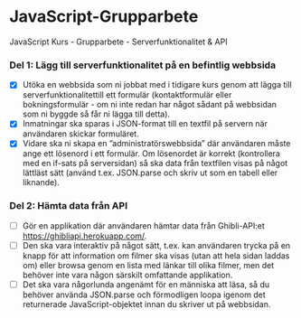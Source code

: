 # JavaScript-Grupparbete
JavaScript Kurs - Grupparbete - Serverfunktionalitet &amp; API

### Del 1: Lägg till serverfunktionalitet på en befintlig webbsida

- [X]  Utöka en webbsida som ni jobbat med i tidigare kurs genom att lägga till serverfunktionalitettill ett formulär (kontaktformulär eller bokningsformulär - om ni inte redan har något sådant på webbsidan som ni byggde så får ni lägga till detta).
- [X] Inmatningar ska sparas i JSON-format till en textfil på servern när användaren skickar formuläret.
- [X] Vidare ska ni skapa en ”administratörswebbsida” där användaren måste ange ett lösenord i ett formulär. Om lösenordet är korrekt (kontrollera med en if-sats på serversidan) så ska data från textfilen visas på något lättläst sätt (använd t.ex. JSON.parse och skriv ut som en tabell eller liknande).

### Del 2: Hämta data från API
- [ ] Gör en applikation där användaren hämtar data från Ghibli-API:et https://ghibliapi.herokuapp.com/. 
- [ ] Den ska vara interaktiv på något sätt, t.ex. kan användaren trycka på en knapp för att information om filmer ska visas (utan att hela sidan laddas om) eller browsa genom en lista med länkar till olika filmer, men det behöver inte vara någon
särskilt omfattande applikation. 
- [ ] Det ska vara någorlunda angenämt för en människa att läsa, så du behöver använda JSON.parse och förmodligen loopa igenom det returnerade JavaScript-objektet innan du skriver ut på webbsidan.
